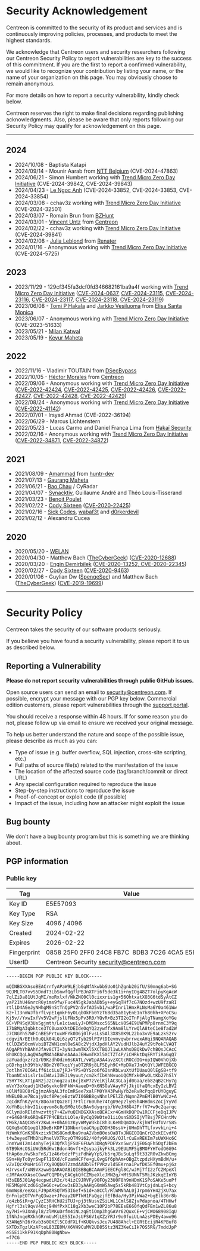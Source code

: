 # Security Acknowledgement

Centreon is committed to the security of its product and services and is continuously improving policies, processes, and products to meet the highest standards.

We acknowledge that Centreon users and security researchers following our Centreon Security Policy to report vulnerabilities are key to the success of this commitment.
If you are the first to report a confirmed vulnerability, we would like to recognize your contribution by listing your name, or the name of your organization on this page.
You may obviously choose to remain anonymous.

For more details on how to report a security vulnerability, kindly check below.

Centreon reserves the right to make final decisions regarding publishing acknowledgments. Also, please be aware that only reports following our Security Policy may qualify for acknowledgement on this page.

---

## 2024

* 2024/10/08 - Baptista Katapi
* 2024/09/14 - Mounir Aarab from [NTT Belgium](https://services.global.ntt/) (CVE-2024-47863)
* 2024/06/21 - Simon Humbert working with [Trend Micro Zero Day Initiative](https://www.zerodayinitiative.com/) (CVE-2024-39842, CVE-2024-39843)
* 2024/04/23 - [Le Ngoc Anh](https://www.linkedin.com/in/ngoc-anh-le-213445242/) (CVE-2024-33852, CVE-2024-33853, CVE-2024-33854)
* 2024/03/08 - cchav3z working with [Trend Micro Zero Day Initiative](https://www.zerodayinitiative.com/) (CVE-2024-32501)
* 2024/03/07 - Romain Brun from [BZHunt](https://bzhunt.fr/)
* 2024/03/01 - [Vincent Untz](https://github.com/vuntz) from [Centreon](https://www.centreon.com)
* 2024/02/22 - cchav3z working with [Trend Micro Zero Day Initiative](https://www.zerodayinitiative.com/) (CVE-2024-39841)
* 2024/02/08 - [Julia Leblond](https://github.com/JuliaLblnd) from [Renater](https://www.renater.fr/)
* 2024/01/16 - Anonymous working with [Trend Micro Zero Day Initiative](https://www.zerodayinitiative.com/) (CVE-2024-5725)

## 2023

* 2023/11/29 - 129cf345fa3dcf0fd346682161ba9a4f working with [Trend Micro Zero Day Initiative](https://www.zerodayinitiative.com/) ([CVE-2024-0637](https://www.zerodayinitiative.com/advisories/ZDI-24-118/), [CVE-2024-23115](https://www.zerodayinitiative.com/advisories/ZDI-24-117/), [CVE-2024-23116](https://www.zerodayinitiative.com/advisories/ZDI-24-116/), [CVE-2024-23117](https://www.zerodayinitiative.com/advisories/ZDI-24-115/), [CVE-2024-23118](https://www.zerodayinitiative.com/advisories/ZDI-24-114/), [CVE-2024-23119](https://www.zerodayinitiative.com/advisories/ZDI-24-113/))
* 2023/06/08 - [Tomi P Hakala](mailto:tomi.p.hakala@elisa.fi) and [Jarkko Vesiluoma](mailto:jarkko.vesiluoma@elisa.fi) from [Elisa Santa Monica](https://www.elisasantamonica.fi)
* 2023/06/07 - Anonymous working with [Trend Micro Zero Day Initiative](https://www.zerodayinitiative.com/) (CVE-2023-51633)
* 2023/05/21 - [Milan Katwal](https://twitter.com/milankatwal99)
* 2023/05/19 - [Keyur Maheta](mailto:nthanvs@gmail.com)

## 2022

* 2022/11/16 - Vladimir TOUTAIN from [DSecBypass](https://www.dsecbypass.com)
* 2022/10/05 - [Héctor Morales](mailto:hmorales@centreon.com) from [Centreon](https://www.centreon.com)
* 2022/09/06 - Anonymous working with [Trend Micro Zero Day Initiative](https://www.zerodayinitiative.com/) ([CVE-2022-42424](https://www.zerodayinitiative.com/advisories/ZDI-22-1395/), [CVE-2022-42425](https://www.zerodayinitiative.com/advisories/ZDI-22-1396/), [CVE-2022-42426](https://www.zerodayinitiative.com/advisories/ZDI-22-1397/), [CVE-2022-42427](https://www.zerodayinitiative.com/advisories/ZDI-22-1398/), [CVE-2022-42428](https://www.zerodayinitiative.com/advisories/ZDI-22-1399/), [CVE-2022-42429](https://www.zerodayinitiative.com/advisories/ZDI-22-1394/))
* 2022/08/24 - Anonymous working with [Trend Micro Zero Day Initiative](https://www.zerodayinitiative.com/) ([CVE-2022-41142](https://www.zerodayinitiative.com/advisories/ZDI-22-1326/))
* 2022/07/01 - Irsyad Ahmad (CVE-2022-36194)
* 2022/06/29 - Marcus Lichtenstern
* 2022/05/23 - Lucas Carmo and Daniel França Lima from [Hakaï Security](https://www.hakaioffensivesecurity.com/)
* 2022/02/16 - Anonymous working with [Trend Micro Zero Day Initiative](https://www.zerodayinitiative.com/) ([CVE-2022-34871](https://www.zerodayinitiative.com/advisories/ZDI-22-953/), [CVE-2022-34872](https://www.zerodayinitiative.com/advisories/ZDI-22-954/))

## 2021

* 2021/08/09 - [Amammad](https://huntr.dev/users/amammad) from [huntr-dev](https://huntr.dev/)
* 2021/07/13 - [Gaurang Maheta](https://www.linkedin.com/in/gaurang883)
* 2021/06/21 - [Bao Chau](https://www.linkedin.com/in/nhubaochau/) / CyRadar
* 2021/04/07 - [Synacktiv](https://www.synacktiv.com/), Guillaume André and Théo Louis-Tisserand
* 2021/03/23 - [Benoit Poulet](https://twitter.com/poulet_benoit)
* 2021/02/22 - [Cody Sixteen](https://twitter.com/CodySixteen) ([CVE-2020-22425](https://code610.blogspot.com/2020/04/postauth-sqli-in-centreon-1910-1el7.html))
* 2021/02/16 - [Sick Codes](https://twitter.com/sickcodes), [wabaf3t](https://twitter.com/wabafet1) and [d0rkerdevil](https://twitter.com/d0rkerdevil)
* 2021/02/12 - Alexandru Cucea

## 2020

* 2020/05/20 - [WELAN](https://welan.fr/)
* 2020/04/30 - Matthew Bach ([TheCyberGeek](https://thecybergeek.co.uk/)) ([CVE-2020-12688](https://github.com/TheCyberGeek/Centreon-20.04))
* 2020/03/20 - [Engin Demirbilek](https://github.com/EnginDemirbilek) ([CVE-2020-13252, CVE-2020-22345](https://engindemirbilek.github.io/centreon-19.10-rce))
* 2020/02/27 - [Cody Sixteen](https://twitter.com/CodySixteen) ([CVE-2020-9463](https://code610.blogspot.com/2020/02/postauth-rce-in-centreon-1910.html))
* 2020/01/06 - Guylian Dw ([SpengeSec](https://spenge.pw/)) and Matthew Bach ([TheCyberGeek](https://thecybergeek.co.uk/)) ([CVE-2019-19699](https://birdsarentrealctf.dev/2020/04/04/Centreon-ARCE-by-SpengeSec.html))

---

# Security Policy

Centreon takes the security of our software products seriously.

If you believe you have found a security vulnerability, please report it to us as described below.

## Reporting a Vulnerability

**Please do not report security vulnerabilities through public GitHub issues.**

Open source users can send an email to security@centreon.com. If possible, encrypt your message with our PGP key below. Commercial edition customers, please report vulnerabilities through the [support portal](https://support.centreon.com).

You should receive a response within 48 hours. If for some reason you do not, please follow up via email to ensure we received your original message.

To help us better understand the nature and scope of the possible issue, please describe as much as you can: 

* Type of issue (e.g. buffer overflow, SQL injection, cross-site scripting, etc.)
* Full paths of source file(s) related to the manifestation of the issue
* The location of the affected source code (tag/branch/commit or direct URL)
* Any special configuration required to reproduce the issue
* Step-by-step instructions to reproduce the issue
* Proof-of-concept or exploit code (if possible)
* Impact of the issue, including how an attacker might exploit the issue

## Bug bounty

We don't have a bug bounty program but this is something we are thinking about.

## PGP information

### Public key

| Tag | Value |
| -- | -- |
| Key ID | E5E57093 |
| Key Type | RSA |
| Key Size | 4096 / 4096 |
| Created | 2024-02-22 |
| Expires | 2026-02-22 |
| Fingerprint | 0858 25F0 2FF0 24C8 FB7C  8DB3 7C26 4CA5 E5E5 7093 |
| UserID | Centreon Security <security@centreon.com> |

```
-----BEGIN PGP PUBLIC KEY BLOCK-----

mQINBGXXAsoBEACrrfyAPaW9LEjbGqNfAkwbbSUo01hZgnb20ifU/S0mng6ab+SG
9QJMLT07vvS5DndT3LbSnwfQgflPBJnXTFi6f5de3k1i+nyIOg48ZT7olpyKgAcW
7qlZiDa81UtJqMI/moRxlxf/WkZNO0Cl0cixxris1g+56OhtxatXO3G6tdSyAtCZ
yaP21hU46nrcR6yims9fw/Fuc4N5gkJabADb5y+eyGqTHf7cG7NOzd+wzU9fzaRI
rtl1D4AGeJyNHhgM9nStTnQpPV2n5vfAO5vb1/waPInrilHmxRLNsMa6Y0a461Ww
k2+lI3nmWJfbrfLvpE1qmkF6yOLqbOkFb0YzT6Bd35a81yEnE1n7h80hh+XPoCSu
Kj5v//YxwIxfVv5V2wFjslUFNx5pPv3R0/YQvR+Bz3TI2oITnFjAlgTNamgXoYGe
6C+VPHSqV3Us5gjmth/Le1ciwuLyJ+DM6Wsxc565NLcVOS4E9UWPMPp8rnmC3Y9q
I7bBMgA3qbktce3TC0uxnXNtDEIdeOqYQ2zywffx9Am8lLYrwQlA8teC1e8fad2W
J7CNGYhS7WFCnBE5PrtuxWFYk0D6j0lFvsLs5Al3X8S0K9L22bo3vVE9aLzkS2rv
cdgviN/EEth0uQLk04LQi6zyQTzTyb29lPIVtDIevmvqwbrrwexAHqi9NQARAQAB
tClDZW50cmVvbiBTZWN1cml0eSA8c2VjdXJpdHlAY2VudHJlb24uY29tPokCVAQT
AQgAPhYhBAhYJfAv8CTI+3yNs3wmTKXl5XCTBQJl1wLKAhsDBQkDw7chBQsJCAcC
BhUKCQgLAgQWAgMBAh4BAheAAAoJEHwmTKXl5XCTZT4P/iCHRktDqERYTiRaGqQ7
zaYuadqxzrzQ/U9KzdhOdzm6sKATL/vW1pA3A4avzXCtcROCdIG+opIQW0VhOjXb
pGDrhgih39Ybk/8Bn2Y0TkqiYja0T2R9j8LF5Eyh9C+MpDXe7JnQtQYlJWFEBGCQ
Jotlhn70I6ALff6iciLu7jRJ+YPS+DYSzo6f6IsnRbLwuXtUfDUauQ0lEgSB+tf9
TbamNCa1islr1uIWAviIUE3L9yuut/cm2kfIbKhNvuoUQCMfxk0PwOLtKb27hSlY
75HYTKLXT1pAR2jJ2Cnog2au16cj8xP7zVeiKjlAC3GLajd0Gaa/eb82qBzCHy7g
mVxY3oXqadj1N3e6yxkc6HFkW+AaeeD+0k6N5OaVAayM7jJkjUfaQRcxEyIzLBV2
sQlNf8BC0rEgjmzANqAL3foImRSee7xalFM0YX43PwHyYb2eRvRcPqqDrUYOguyE
WNEL0Bue7BcajyUcf8PejeBztW7I06BB8gvNhnlPElZD/NqmnZPmEMlB0YwNCz+A
JqCdRfhKZyrX/8Do7mtQGz8Tj7FtlIr60Uhe74tgU9ep2lyR5h4HHdmsZoCjYyVd
XoYhBichbvI1icqvom8c8pSM0zt6cBAv6dyqrgb/bVeJH8G4JFrfV7+w9c2qarqc
6ClynUoREldhwzvttj7+4ZwYuQINBGXXAsoBEACxr4GmHkDQPOw1RCCFjeDqIJPV
r+G4G04Rs6RQwEF7P4CBXzULOle/ByCqQ9WOteO1iiQsnSXDSIjVT8sj7FCHntMv
YMGk/AAQC85RY2KwLH+0hA01zKyvWMyW3kbI8h3LKeNbQmXOvZkjhWfEUfUVrS85
GQXqSnDD1ogQl3DeBrKDPf1DNbxrteaCNppZODH3OssV+jUHmDhTTLfxvvkLni+4
NiWmkYGnK38NxzixNEWS8GmdUba9nuA2VbmB0esOaBTxJNGEOIQnCrQ2ckEEvdfQ
t4w3eyedTMhDhiPnelVXTRcyOTM9i62/40fy9RUOS/OJlrCuExREKIm7sUWXHc6C
JnmYw8I2mi4mhyTejB3QfKljFSUF6FUwh3DRgNPDEVxn5wr/IjE0GqEh5OgfJbEm
6TB9kHcOSiUWd5RdKwtBdon4Gvft+ZsyaajkyFk3Lz9EULMF5gBMOFYHTodO6G94
thAp6ouYwSkoFnS/1z46rbdzfPjzFdhWyYpS/b5rqJBuSuLqf9t332R0vZkwBCmg
S9n+HyTcOyrSwpFl16Xd/cFzamHCFfe+gLGvgGf6phAm+OBgZtzpdzHXymBdW/u+
vZvIQcXMoHri6TrXy8OQb0T2zmdAADblEfPVRzvldSEKrna1PwfDK5Ef0mu+pj6z
HJrvsxf/xN9VXzww9QARAQABiQI8BBgBCAAmFiEECFgl8C/wJMj7fI2zfCZMpeXl
cJMFAmXXAsoCGwwFCQPDtyEACgkQfCZMpeXlcJMN2g/+MtSUNNT5MjJKzkqEInYB
H3sEB5J01Ag4ecpwdLR2c/t4izC9JRVFy90FQy23U0F8h9nHDmK1SPoSAKe5uoPf
NE5MGpNCzd66qZeG6c+wCow3sED3yAAHgG0mWSAwq5s5kRb481VtCpjdnLqS+bcy
6mmWsB/eeXoLFJ9pARSQTW53IGef+51d+a8CCl/RlWMNhAL0jJrpm6YH42jXU7ax
EnFnlpEOTVnPgQ3wze+JFeay2UPTkH1FaQgzjfEfBda/Hy3PikWa2+bgElb36r8b
/q4zbSiR+g/CyzI3RHChU2iTUJ+pj3tNusvZSiLWL1CmlS8ZjvPdapnoa/4THHwf
Hgfrl3sl9qvV4Oxj94WfPxXC18g2Xb3weC1OP2bP78EEsE660fqQdFEm1wZL86u8
ay7Hi+9JXn8yl8/zlMKuDrfm4iNLzqEtiOmp3hgGAVr62QuxCE+vjCWO68908IqU
1fNhJnqeRXkhGRrmUuMlLES5InJsUFS6V1qXZzYRJr9o0fuiULnAzsPDEy4awo96
X3ANq5hI6rXvb3s0OXZl5COdFXLf+KUQkvsJcu7U488Ahcl+EGRtEcijR4KPBuf8
SXTDxTgzlKzAFtoL83ZE0M/X6VH9CuMV2UD85Stz3NZ3KeCiIk7OS5RG/7mddJpP
eSSEi1kkF91KqDph80NgNbw=
=f7CG
-----END PGP PUBLIC KEY BLOCK-----
```

